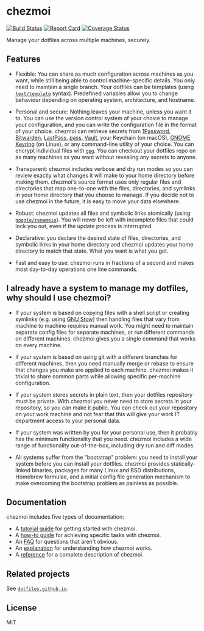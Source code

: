 # chezmoi

[![Build
Status](https://travis-ci.org/twpayne/chezmoi.svg?branch=master)](https://travis-ci.org/twpayne/chezmoi)
[![Report
Card](https://goreportcard.com/badge/github.com/twpayne/chezmoi)](https://goreportcard.com/report/github.com/twpayne/chezmoi)
[![Coverage Status](https://coveralls.io/repos/github/twpayne/chezmoi/badge.svg)](https://coveralls.io/github/twpayne/chezmoi)

Manage your dotfiles across multiple machines, securely.

## Features

* Flexible: You can share as much configuration across machines as you want,
  while still being able to control machine-specific details. You only need to
  maintain a single branch. Your dotfiles can be templates (using
  [`text/template`](https://godoc.org/text/template) syntax). Predefined
  variables allow you to change behaviour depending on operating system,
  architecture, and hostname.

* Personal and secure: Nothing leaves your machine, unless you want it to. You
  can use the version control system of your choice to manage your
  configuration, and you can write the configuration file in the format of your
  choice. chezmoi can retrieve secrets from [1Password](https://1password.com/),
  [Bitwarden](https://bitwarden.com/), [LastPass](https://lastpass.com/),
  [pass](https://www.passwordstore.org/), [Vault](https://www.vaultproject.io/),
  your Keychain (on macOS), [GNOME
  Keyring](https://wiki.gnome.org/Projects/GnomeKeyring) (on Linux), or any
  command-line utility of your choice. You can encrypt individual files with
  [`gpg`](https://www.gnupg.org). You can checkout your dotfiles repo on as many
  machines as you want without revealing any secrets to anyone.

* Transparent: chezmoi includes verbose and dry run modes so you can review
  exactly what changes it will make to your home directory before making them.
  chezmoi's source format uses only regular files and directories that map
  one-to-one with the files, directories, and symlinks in your home directory
  that you choose to manage. If you decide not to use chezmoi in the future, it
  is easy to move your data elsewhere.

* Robust: chezmoi updates all files and symbolic links atomically (using
  [`google/renameio`](https://github.com/google/renameio)). You will never be
  left with incomplete files that could lock you out, even if the update process
  is interrupted.

* Declarative: you declare the desired state of files, directories, and symbolic
  links in your home directory and chezmoi updates your home directory to match
  that state. What you want is what you get.

* Fast and easy to use: chezmoi runs in fractions of a second and makes most
  day-to-day operations one line commands.

## I already have a system to manage my dotfiles, why should I use chezmoi?

* If your system is based on copying files with a shell script or creating
  symlinks (e.g. using [GNU
  Stow](http://brandon.invergo.net/news/2012-05-26-using-gnu-stow-to-manage-your-dotfiles.html))
  then handling files that vary from machine to machine requires manual work.
  You might need to maintain separate config files for separate machines, or run
  different commands on different machines. chezmoi gives you a single command
  that works on every machine.

* If your system is based on using git with a different branches for different
  machines, then you need manually merge or rebase to ensure that changes you
  make are applied to each machine. chezmoi makes it trivial to share common
  parts while allowing specific per-machine configuration.

* If your system stores secrets in plain text, then your dotfiles repository
  must be private. With chezmoi you never need to store secrets in your
  repository, so you can make it public. You can check out your repository on
  your work machine and not fear that this will give your work IT department
  access to your personal data.

* If your system was written by you for your personal use, then it probably has
  the minimum functionality that you need. chezmoi includes a wide range of
  functionality out-of-the-box, including dry run and diff modes.

* All systems suffer from the "bootstrap" problem: you need to install your
  system before you can install your dotfiles. chezmoi provides
  statically-linked binaries, packages for many Linux and BSD distributions,
  Homebrew formulae, and a initial config file generation mechanism to make
  overcoming the bootstrap problem as painless as possible.

## Documentation

chezmoi includes five types of documentation:

* A [tutorial guide](docs/TUTORIAL.md) for getting started with chezmoi.
* A [how-to guide](docs/HOWTO.md) for achieving specific tasks with chezmoi.
* An [FAQ](docs/FAQ.md) for questions that aren't obvious.
* An [explanation](docs/EXPLANATION.md) for understanding how chezmoi works.
* A [reference](docs/REFERENCE.md) for a complete description of chezmoi.

## Related projects

See [`dotfiles.github.io`](https://dotfiles.github.io/).

## License

MIT
